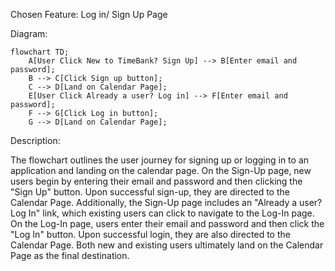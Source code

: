 Chosen Feature: Log in/ Sign Up Page 

Diagram:


```mermaid
flowchart TD;
    A[User Click New to TimeBank? Sign Up] --> B[Enter email and password];
    B --> C[Click Sign up button];
    C --> D[Land on Calendar Page];
    E[User Click Already a user? Log in] --> F[Enter email and password];
    F --> G[Click Log in button];
    G --> D[Land on Calendar Page];
```



Description:

The flowchart outlines the user journey for signing up or logging in to an application and landing on the calendar page. On the Sign-Up page, new users begin by entering their email and password and then clicking the "Sign Up" button. Upon successful sign-up, they are directed to the Calendar Page. Additionally, the Sign-Up page includes an "Already a user? Log In" link, which existing users can click to navigate to the Log-In page. On the Log-In page, users enter their email and password and then click the "Log In" button. Upon successful login, they are also directed to the Calendar Page. Both new and existing users ultimately land on the Calendar Page as the final destination.


